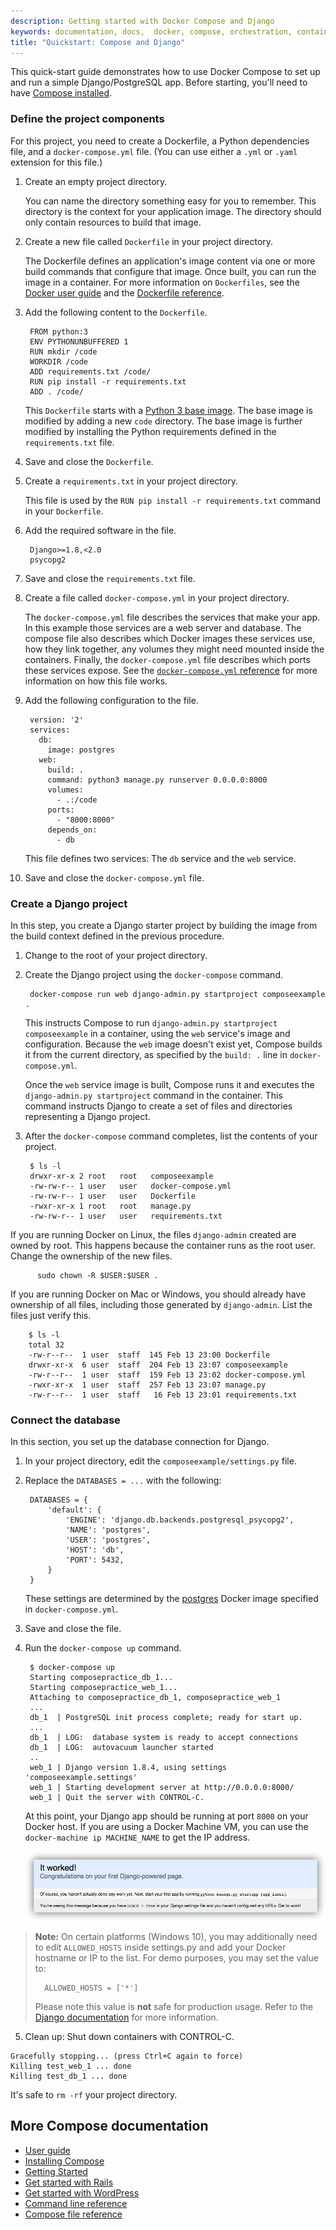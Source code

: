 ```yaml
---
description: Getting started with Docker Compose and Django
keywords: documentation, docs,  docker, compose, orchestration, containers
title: "Quickstart: Compose and Django"
---
```


This quick-start guide demonstrates how to use Docker Compose to set up and run a simple Django/PostgreSQL app. Before starting, you'll need to have
[Compose installed](install.md).

### Define the project components

For this project, you need to create a Dockerfile, a Python dependencies file,
and a `docker-compose.yml` file. (You can use either a `.yml` or `.yaml` extension for this file.)

1. Create an empty project directory.

    You can name the directory something easy for you to remember. This directory is the context for your application image. The directory should only contain resources to build that image.

2. Create a new file called `Dockerfile` in your project directory.

    The Dockerfile defines an application's image content via one or more build
    commands that configure that image. Once built, you can run the image in a
    container.  For more information on `Dockerfiles`, see the [Docker user
    guide](/engine/tutorials/dockerimages.md#building-an-image-from-a-dockerfile)
    and the [Dockerfile reference](/engine/reference/builder.md).

3. Add the following content to the `Dockerfile`.

        FROM python:3
        ENV PYTHONUNBUFFERED 1
        RUN mkdir /code
        WORKDIR /code
        ADD requirements.txt /code/
        RUN pip install -r requirements.txt
        ADD . /code/

    This `Dockerfile` starts with a [Python 3 base image](https://hub.docker.com/r/library/python/tags/3/).
    The base image is modified by adding a new `code` directory. The base image is further modified
    by installing the Python requirements defined in the `requirements.txt` file.

4. Save and close the `Dockerfile`.

5. Create a `requirements.txt` in your project directory.

    This file is used by the `RUN pip install -r requirements.txt` command in your `Dockerfile`.

6. Add the required software in the file.

        Django>=1.8,<2.0
        psycopg2

7. Save and close the `requirements.txt` file.

8. Create a file called `docker-compose.yml` in your project directory.

    The `docker-compose.yml` file describes the services that make your app. In
    this example those services are a web server and database.  The compose file
    also describes which Docker images these services use, how they link
    together, any volumes they might need mounted inside the containers.
    Finally, the `docker-compose.yml` file describes which ports these services
    expose. See the [`docker-compose.yml` reference](compose-file.md) for more
    information on how this file works.

9. Add the following configuration to the file.

        version: '2'
        services:
          db:
            image: postgres
          web:
            build: .
            command: python3 manage.py runserver 0.0.0.0:8000
            volumes:
              - .:/code
            ports:
              - "8000:8000"
            depends_on:
              - db

    This file defines two services: The `db` service and the `web` service.

10. Save and close the `docker-compose.yml` file.

### Create a Django project

In this step, you create a Django starter project by building the image from the build context defined in the previous procedure.

1. Change to the root of your project directory.

2. Create the Django project using the `docker-compose` command.

        docker-compose run web django-admin.py startproject composeexample .

    This instructs Compose to run `django-admin.py startproject composeexample`
    in a container, using the `web` service's image and configuration. Because
    the `web` image doesn't exist yet, Compose builds it from the current
    directory, as specified by the `build: .` line in `docker-compose.yml`.

    Once the `web` service image is built, Compose runs it and executes the
    `django-admin.py startproject` command in the container. This command
    instructs Django to create a set of files and directories representing a
    Django project.

3. After the `docker-compose` command completes, list the contents of your project.

        $ ls -l
        drwxr-xr-x 2 root   root   composeexample
        -rw-rw-r-- 1 user   user   docker-compose.yml
        -rw-rw-r-- 1 user   user   Dockerfile
        -rwxr-xr-x 1 root   root   manage.py
        -rw-rw-r-- 1 user   user   requirements.txt

  If you are running Docker on Linux, the files `django-admin` created are owned
  by root. This happens because the container runs as the root user. Change the
  ownership of the new files.

          sudo chown -R $USER:$USER .

  If you are running Docker on Mac or Windows, you should already have ownership
  of all files, including those generated by `django-admin`. List the files just
  verify this.

        $ ls -l
        total 32
        -rw-r--r--  1 user  staff  145 Feb 13 23:00 Dockerfile
        drwxr-xr-x  6 user  staff  204 Feb 13 23:07 composeexample
        -rw-r--r--  1 user  staff  159 Feb 13 23:02 docker-compose.yml
        -rwxr-xr-x  1 user  staff  257 Feb 13 23:07 manage.py
        -rw-r--r--  1 user  staff   16 Feb 13 23:01 requirements.txt


### Connect the database

In this section, you set up the database connection for Django.

1. In your project directory, edit the `composeexample/settings.py` file.

2. Replace the `DATABASES = ...` with the following:

        DATABASES = {
            'default': {
                'ENGINE': 'django.db.backends.postgresql_psycopg2',
                'NAME': 'postgres',
                'USER': 'postgres',
                'HOST': 'db',
                'PORT': 5432,
            }
        }

    These settings are determined by the
    [postgres](https://hub.docker.com/_/postgres/) Docker image
    specified in `docker-compose.yml`.

3. Save and close the file.

4. Run the `docker-compose up` command.

        $ docker-compose up
        Starting composepractice_db_1...
        Starting composepractice_web_1...
        Attaching to composepractice_db_1, composepractice_web_1
        ...
        db_1  | PostgreSQL init process complete; ready for start up.
        ...
        db_1  | LOG:  database system is ready to accept connections
        db_1  | LOG:  autovacuum launcher started
        ..
        web_1 | Django version 1.8.4, using settings 'composeexample.settings'
        web_1 | Starting development server at http://0.0.0.0:8000/
        web_1 | Quit the server with CONTROL-C.

    At this point, your Django app should be running at port `8000` on your
    Docker host. If you are using a Docker Machine VM, you can use the
    `docker-machine ip MACHINE_NAME` to get the IP address.

    ![Django example](images/django-it-worked.png)

> **Note:**
> On certain platforms (Windows 10), you may additionally need to edit `ALLOWED_HOSTS`
> inside settings.py and add your Docker hostname or IP to the list.  For demo
> purposes, you may set the value to:
>
>       ALLOWED_HOSTS = ['*']
>
> Please note this value is **not** safe for production usage.  Refer to the
> [Django documentation](https://docs.djangoproject.com/en/1.11/ref/settings/#allowed-hosts)
> for more information.

5. Clean up: Shut down containers with CONTROL-C.

  ```
  Gracefully stopping... (press Ctrl+C again to force)
  Killing test_web_1 ... done
  Killing test_db_1 ... done
  ```

  It's safe to `rm -rf` your project directory.

## More Compose documentation

- [User guide](index.md)
- [Installing Compose](install.md)
- [Getting Started](gettingstarted.md)
- [Get started with Rails](rails.md)
- [Get started with WordPress](wordpress.md)
- [Command line reference](./reference/index.md)
- [Compose file reference](compose-file.md)
